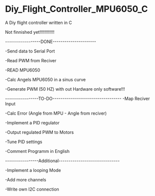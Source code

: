 # Diy_Flight_Controller_MPU6050_C
A Diy flight controller written in C

Not finnished yet!!!!!!!!!!!!

------------------DONE----------------------

-Send data to Serial Port  

-Read PWM from Reciver

-READ MPU6050

-Calc Angels MPU6050 in a sinus curve

-Generate PWM (50 HZ) with out Hardware only software!!!

-----------------TO-DO-----------------------------------
-Map Reciver Input

-Calc Error (Angle from MPU - Angle from reciver)

-Implement a PID regulator

-Output regulated PWM to Motors 

-Tune PID settings

-Comment Programm in English

-----------------Additional-------------------------------

-Implement a looping Mode

-Add more channels

-Write own I2C connection

